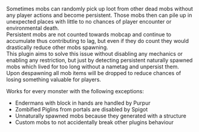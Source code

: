 Sometimes mobs can randomly pick up loot from other dead mobs without any player actions and become persistent. Those mobs then can pile up in unexpected places with little to no chances of player encounter or environmental death.\
Persistent mobs are not counted towards mobcap and continue to accumulate thus contributing to lag, but even if they do count they would drastically reduce other mobs spawning.\
This plugin aims to solve this issue without disabling any mechanics or enabling any restriction, but just by detecting persistent naturally spawned mobs which lived for too long without a nametag and unpersist them.\
Upon despawning all mob items will be dropped to reduce chances of losing something valuable for players.

Works for every monster with the following exceptions:
- Endermans with block in hands are handled by Purpur
- Zombified Piglins from portals are disabled by Spigot
- Unnaturally spawned mobs because they generated with a structure
- Custom mobs to not accidentally break other plugins behaviour